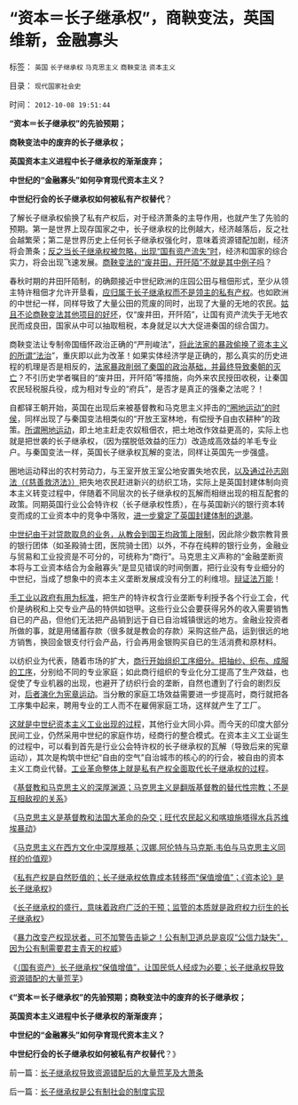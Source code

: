 # “资本＝长子继承权”，商鞅变法，英国维新，金融寡头

标签： `英国` `长子继承权` `马克思主义` `商鞅变法` `资本主义` 

目录： `现代国家社会史`

时间： `2012-10-08 19:51:44`

**“资本＝长子继承权”的先验预期；**

**商鞅变法中的废弃的长子继承权；**

**英国资本主义进程中长子继承权的渐渐废弃；**

**中世纪的“金融寡头”如何孕育现代资本主义？**

**中世纪行会的长子继承权如何被私有产权替代**？

了解长子继承权偷换了私有产权后，对于经济萧条的主导作用，也就产生了先验的预期。第一是世界上现存国家之中，长子继承权的比例越大，经济越落后，反之社会越繁荣；第二是世界历史上任何长子继承权强化时，意味着资源错配加剧，经济将会萧条；[反之当长子继承权被忽略，出现“国有资产流失”时](../../../2012/10/4/中世纪教会的权威和国王革命和长子继承权.md)，经济和国家的综合实力，将会出现飞速发展。[商鞅变法的“废井田，开阡陌”不就是其中例子吗](../../../2010/6/8/民主和专制优劣比较约束定理;商鞅变法和最失败的法家.md)？

春秋时期的井田阡陌制，的确颇接近中世纪欧洲的庄园公田与租佃形式，至少从领主特许租佃才允许开垦看，[应归属于长子继承权而不是领主的私有产权](../../../2012/10/3/长子继承权primogeniture是封建的基础.md)。也如欧洲的中世纪一样，同样导致了大量公田的荒废的同时，出现了大量的无地的农民。[姑且不论商鞅变法其他项目的好坏](../../../2010/6/7/汉朝无为而治的物流基础和商鞅变法的唯心政法思想.md)，仅“废井田，开阡陌”，让国有资产流失于无地农民而成良田，国家从中可以抽取租税，本身就足以大大促进秦国的综合国力。

商鞅变法让专制帝国缅怀政治正确的“严刑峻法”，[将此法家的暴政偷换了资本主义的所谓“法治](../../../2012/5/5/恶法亦法的法家暴政和无罪推论的法治.md)”，重庆即以此为改革！如果实体经济学是正确的，那么真实的历史进程的机理是否是相反的，[法家暴政削弱了秦国的政治基础，并最终导致秦朝的灭亡](../../../2012/5/5/恶法总是大多数，循例辩护，集体诉讼，控辩交易，法家暴政.md)？不引历史学者嘱目的“废井田，开阡陌”等措施，向外来农民授田收税，让秦国农民轻税服兵役，成为相对专业的“府兵”，是否才是真正的强秦之法呢？！

自都铎王朝开始，英国在出现后来被基督教和马克思主义抨击的[“圈地运动”的时侯](../../../2011/3/10/圈地运动和耕地红线.md)，同样出现了与秦国变法相类似的“开放王室林地，有偿授予自由农耕种”的政策。[所谓圈地运动](../../../2011/3/15/土地和住房不保值导致圈地运动.md)，即土地主赶走农奴租佃农，把土地改作效益更高的，实际上也就是把世袭的长子继承权，（因为摆脱低效益的压力）改造成高效益的羊毛专业户。与秦国变法一样，英国长子继承权瓦解的变法，同样让英国先一步强盛。

圈地运动释出的农村劳动力，与王室开放王室公地安置失地农民，[以及通过孙志刚法（《慈善救济法》）](../../../2011/3/30/美英“孙志刚法”和黑奴待遇.md)把失地农民赶进新兴的纺织工场，实际上是英国封建体制向资本主义转变过程中，伴随着不同层次的长子继承权的瓦解而相继出现的相互配套的政策。同期英国行业公会特许权（长子继承权性质），在与英国新兴的银行资本转变而成的工业资本中的竞争中落败，[进一步奠定了英国封建体制的退潮](../../../2012/10/3/不能带来效益的产权没有私有的价值.md)。

[中世纪由于对贷款取息的业务，从教会到国王均政策上限制](../../../2011/6/20/奥地利学派时间性偏好断言是错误的.md)，因此除少数宗教背景的银行团体（如圣殿骑士团，医院骑士团）以外，不存在纯粹的银行业务，金融业与贸易和工业投资是不可分的，可统称为“商行”。马克思主义声称的“金融垄断资本将与工业资本结合为金融寡头”是显见错误的时间倒置，把行业没有专业细分的中世纪，当成了想象中的资本主义垄断发展成没有分工的利维坦。[辩证法万能](../../../2010/2/2/辩证法不能辩证出历史.md)！

[手工业以政府有用为标准](../../../2012/3/24/私有制没有国企！国企的出路就是关闭！.md)，把生产的特许权含行业垄断专利授予各个行业工会，代价是纳税和上交专业产品的特供如铠甲。这些行业公会要获得另外的收入需要销售自已的产品，但他们无法把产品销到远于自已自治城镇很远的地方。金融业投资者所做的事，就是用储蓄存款（很多就是教会的存款）采购这些产品，运到很远的地方销售，换回金银支付行会产品，行会再用金银购买自已的生活消费和原材料。

以纺织业为代表，随着市场的扩大，[商行开始组织工序细分。把抽纱、织布、成服的工序](../../../2012/3/11/进化论中的家庭和阶级，社会分工越细未必越发达.md)，分别给不同的专业家庭；如此商行组织的专业化分工提高了生产效益，也促使了专业机器的出现，也避开了纺织行会的垄断，自然也遭到了行会的剧烈反对，[后者演化为宪章运动](../../../2011/12/20/大宪章和宪章运动，工会和通往奴役之路.md)。当分散的家庭工场效益需要进一步提高时，商行就把各工序集中起来，聘用专业的工人而不在雇佣家庭工场，这样就产生了工厂。

[这就是中世纪资本主义工业出现的过程](../../../2011/3/7/资本主义前的行会户籍制度和农民工.md)，其他行业大同小异。而今天的印度大部分民间工业，仍然采用中世纪的家庭作坊，经商行的整合模式。在资本主义工业诞生的过程中，可以看到首先是行业公会特许权的长子继承权的瓦解（导致后来的宪章运动），其次是构筑中世纪“自由的空气”自治城市的核心的的行会，被自由的资本主义工商业代替。[工业革命整体上就是私有产权全面取代长子继承权的过程](../../../2010/6/1/资本积累阻碍工业革命！有大众需求，才有工业革命！.md)。

《[基督教和马克思主义的深厚渊源；马克思主义是翻版基督教的替代性宗教；不是互相敌视的关系](../../../2012/10/4/马克思主义是翻版基督教的替代性宗教.md)》

《[马克思主义是基督教和法国大革命的杂交；旺代农民起义和喀琅施塔得水兵苏维埃暴动](../../../2012/10/5/革命！多少罪恶以自由为名！.md)》

《[马克思主义在西方文化中深厚根基；汉娜.阿伦特与马克斯.韦伯与马克思主义同样的价值观](../../../2012/10/5/马克思主义在西方传统中根基深厚.md)》

《[私有产权是自然贬值的；长子继承权依靠成本转移而“保值增值”；《资本论》是长子继承权](../../../2012/10/5/“资本”只能是长子继承权.md)》

《[长子继承权的盛行，意味着政府广泛的干预；监管的本质就是政府权力衍生的长子继承权](../../../2012/10/6/长子继承权意味着政府干预,监管的本质就是长子继承权.md)》

《[暴力改变产权现状者，可不加警告击毙之！公有制卫道总是哀叹“公信力缺失”，因为公有制需要君主青天的权威](../../../2012/10/6/为什么美国的资产价格高，中国的资产就只能对外贱卖？.md)》

《[（国有资产）长子继承权“保值增值”，让国民低人经成为必要；长子继承权导致资源错配的大量荒芜](../../../2012/10/6/长子继承权导致资源错配后的大量荒芜及大萧条.md)》

《**“资本＝长子继承权”的先验预期；商鞅变法中的废弃的长子继承权；**

**英国资本主义进程中长子继承权的渐渐废弃；**

**中世纪的“金融寡头”如何孕育现代资本主义？**

**中世纪行会的长子继承权如何被私有产权替代**？》



前一篇：[长子继承权导致资源错配后的大量荒芜及大萧条](../../../2012/10/6/长子继承权导致资源错配后的大量荒芜及大萧条.md)

后一篇：[长子继承权是公有制社会的制度实现](../../../2012/10/8/长子继承权是公有制社会的制度实现.md)
